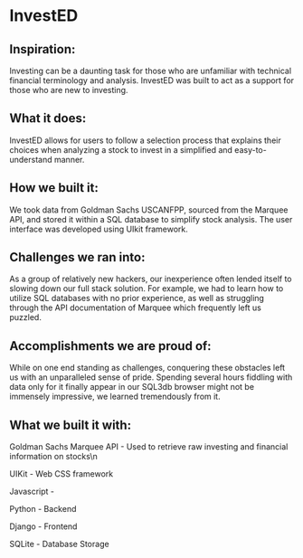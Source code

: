 # InvestED
## Inspiration:

Investing can be a daunting task for those who are unfamiliar with technical financial terminology and analysis. InvestED was built to act as a support for those who are new to investing.

## What it does:

InvestED allows for users to follow a selection process that explains their choices when analyzing a stock to invest in a simplified and easy-to-understand manner. 

## How we built it:

We took data from Goldman Sachs USCANFPP, sourced from the Marquee API, and stored it within a SQL database to simplify stock analysis. The user interface was developed using UIkit framework.

## Challenges we ran into:

As a group of relatively new hackers, our inexperience often lended itself to slowing down our full stack solution. For example, we had to learn how to utilize SQL databases with no prior experience, as well as struggling through the API documentation of Marquee which frequently left us puzzled.

## Accomplishments we are proud of:

While on one end standing as challenges, conquering these obstacles left us with an unparalleled sense of pride. Spending several hours fiddling with data only for it finally appear in our SQL3db browser might not be immensely impressive, we learned tremendously from it.


## What we built it with:

Goldman Sachs Marquee API - Used to retrieve raw investing and financial information on stocks\n

UIKit - Web CSS framework

Javascript - 

Python - Backend

Django - Frontend

SQLite - Database Storage

